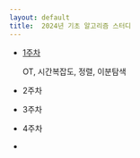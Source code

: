 ```yaml
---
layout: default
title:  2024년 기초 알고리즘 스터디
---
```


- [1주차](../post/files/2024_Algo_Beginner_W1%20(2).pdf)

    OT, 시간복잡도, 정렬, 이분탐색
- 2주차
- 3주차
- 4주차
- 